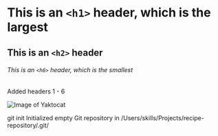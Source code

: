 # This is an `<h1>` header, which is the largest

## This is an `<h2>` header

###### This is an `<h6>` header, which is the smallest


Added headers 1 - 6


![Image of Yaktocat](https://octodex.github.com/images/yaktocat.png)



git init
Initialized empty Git repository in /Users/skills/Projects/recipe-repository/.git/

